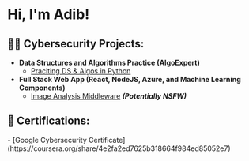 <h1>Hi, I'm Adib! </h1>

<h2>👨‍💻 Cybersecurity Projects:</h2>

- <b>Data Structures and Algorithms Practice (AlgoExpert)</b>
  - [Praciting DS & Algos in Python]()
- <b>Full Stack Web App (React, NodeJS, Azure, and Machine Learning Components)</b>
  - [Image Analysis Middleware]() <b><i>(Potentially NSFW)</b></i>
<h2>📝 Certifications:</h2>
- [Google Cybersecurity Certificate](https://coursera.org/share/4e2fa2ed7625b318664f984ed85052e7)
